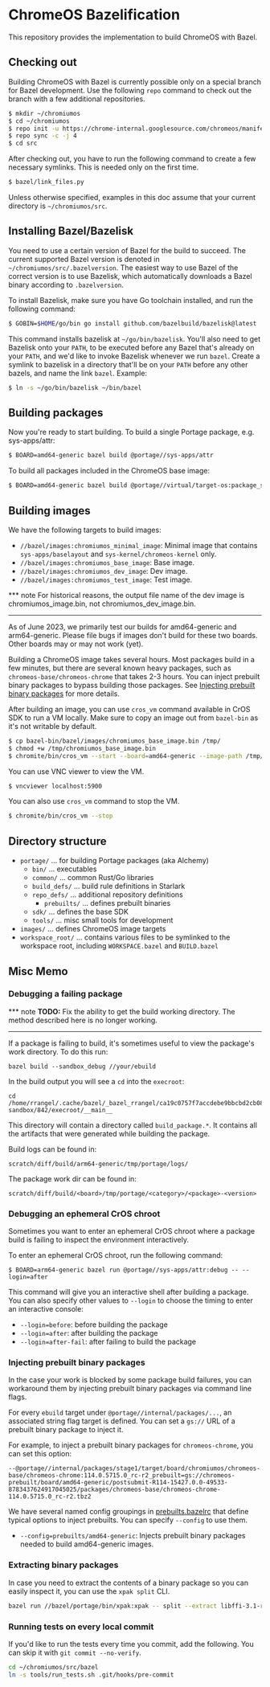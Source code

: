 # ChromeOS Bazelification

This repository provides the implementation to build ChromeOS with Bazel.

## Checking out

Building ChromeOS with Bazel is currently possible only on a special branch for
Bazel development. Use the following `repo` command to check out the branch with
a few additional repositories.

```sh
$ mkdir ~/chromiumos
$ cd ~/chromiumos
$ repo init -u https://chrome-internal.googlesource.com/chromeos/manifest-internal -b stabilize-15429.B -g default,bazel
$ repo sync -c -j 4
$ cd src
```

After checking out, you have to run the following command to create a few
necessary symlinks. This is needed only on the first time.

```sh
$ bazel/link_files.py
```

Unless otherwise specified, examples in this doc assume that your current
directory is `~/chromiumos/src`.

## Installing Bazel/Bazelisk

You need to use a certain version of Bazel for the build to succeed. The
current supported Bazel version is denoted in `~/chromiumos/src/.bazelversion`.
The easiest way to use Bazel of the correct version is to use Bazelisk, which
automatically downloads a Bazel binary according to `.bazelversion`.

To install Bazelisk, make sure you have Go toolchain installed, and run the
following command:

```sh
$ GOBIN=$HOME/go/bin go install github.com/bazelbuild/bazelisk@latest
```

This command installs bazelisk at `~/go/bin/bazelisk`. You'll also need to get
Bazelisk onto your `PATH`, to be executed before any Bazel that's already on
your `PATH`, and we'd like to invoke Bazelisk whenever we run `bazel`. Create a
symlink to bazelisk in a directory that'll be on your `PATH` before any other
bazels, and name the link `bazel`. Example:

```sh
$ ln -s ~/go/bin/bazelisk ~/bin/bazel
```

## Building packages

Now you're ready to start building. To build a single Portage package, e.g.
sys-apps/attr:

```sh
$ BOARD=amd64-generic bazel build @portage//sys-apps/attr
```

To build all packages included in the ChromeOS base image:

```sh
$ BOARD=amd64-generic bazel build @portage//virtual/target-os:package_set
```

## Building images

We have the following targets to build images:

- `//bazel/images:chromiumos_minimal_image`: Minimal image that contains
  `sys-apps/baselayout` and `sys-kernel/chromeos-kernel` only.
- `//bazel/images:chromiumos_base_image`: Base image.
- `//bazel/images:chromiumos_dev_image`: Dev image.
- `//bazel/images:chromiumos_test_image`: Test image.

*** note
For historical reasons, the output file name of the dev image is
chromiumos_image.bin, not chromiumos_dev_image.bin.
***

As of June 2023, we primarily test our builds for amd64-generic and
arm64-generic. Please file bugs if images don't build for these two boards.
Other boards may or may not work (yet).

Building a ChromeOS image takes several hours. Most packages build in a few
minutes, but there are several known heavy packages, such as
`chromeos-base/chromeos-chrome` that takes 2-3 hours. You can inject prebuilt
binary packages to bypass building those packages.
See [Injecting prebuilt binary packages](#injecting-prebuilt-binary-packages)
for more details.

After building an image, you can use `cros_vm` command available in CrOS SDK
to run a VM locally. Make sure to copy an image out from `bazel-bin` as it's not
writable by default.

```sh
$ cp bazel-bin/bazel/images/chromiumos_base_image.bin /tmp/
$ chmod +w /tmp/chromiumos_base_image.bin
$ chromite/bin/cros_vm --start --board=amd64-generic --image-path /tmp/chromiumos_base_image.bin
```

You can use VNC viewer to view the VM.
```sh
$ vncviewer localhost:5900
```

You can also use `cros_vm` command to stop the VM.
```sh
$ chromite/bin/cros_vm --stop
```

## Directory structure

* `portage/` ... for building Portage packages (aka Alchemy)
    * `bin/` ... executables
    * `common/` ... common Rust/Go libraries
    * `build_defs/` ... build rule definitions in Starlark
    * `repo_defs/` ... additional repository definitions
        * `prebuilts/` ... defines prebuilt binaries
    * `sdk/` ... defines the base SDK
    * `tools/` ... misc small tools for development
* `images/` ... defines ChromeOS image targets
* `workspace_root/` ... contains various files to be symlinked to the workspace root, including `WORKSPACE.bazel` and `BUILD.bazel`

## Misc Memo

### Debugging a failing package

*** note
**TODO:** Fix the ability to get the build working directory. The method
described here is no longer working.
***

If a package is failing to build, it's sometimes useful to view the package's
work directory. To do this run:

```
bazel build --sandbox_debug //your/ebuild
```

In the build output you will see a `cd` into the `execroot`:

```
cd /home/rrangel/.cache/bazel/_bazel_rrangel/ca19c0757f7accdebe9bbcbd2cb0838e/sandbox/linux-sandbox/842/execroot/__main__
```

This directory will contain a directory called `build_package.*`. It contains
all the artifacts that were generated while building the package.

Build logs can be found in:

    scratch/diff/build/arm64-generic/tmp/portage/logs/

The package work dir can be found in:

    scratch/diff/build/<board>/tmp/portage/<category>/<package>-<version>

### Debugging an ephemeral CrOS chroot

Sometimes you want to enter an ephemeral CrOS chroot where a package build is
failing to inspect the environment interactively.

To enter an ephemeral CrOS chroot, run the following command:

```
$ BOARD=arm64-generic bazel run @portage//sys-apps/attr:debug -- --login=after
```

This command will give you an interactive shell after building a package.
You can also specify other values to `--login` to choose the timing to enter
an interactive console:

- `--login=before`: before building the package
- `--login=after`: after building the package
- `--login=after-fail`: after failing to build the package

### Injecting prebuilt binary packages

In the case your work is blocked by some package build failures, you can
workaround them by injecting prebuilt binary packages via command line flags.

For every `ebuild` target under `@portage//internal/packages/...`, an associated
string flag target is defined. You can set a `gs://` URL of a prebuilt binary
package to inject it.

For example, to inject a prebuilt binary packages for `chromeos-chrome`, you can
set this option:

```
--@portage//internal/packages/stage1/target/board/chromiumos/chromeos-base/chromeos-chrome:114.0.5715.0_rc-r2_prebuilt=gs://chromeos-prebuilt/board/amd64-generic/postsubmit-R114-15427.0.0-49533-8783437624917045025/packages/chromeos-base/chromeos-chrome-114.0.5715.0_rc-r2.tbz2
```

We have several named config groupings in [prebuilts.bazelrc] that define
typical options to inject prebuilts. You can specify `--config` to use them.

- `--config=prebuilts/amd64-generic`: Injects prebuilt binary packages needed to
  build amd64-generic images.

[prebuilts.bazelrc]: ./bazelrcs/prebuilts.bazelrc

### Extracting binary packages

In case you need to extract the contents of a binary package so you can easily
inspect it, you can use the `xpak split` CLI.

```sh
bazel run //bazel/portage/bin/xpak:xpak -- split --extract libffi-3.1-r8.tbz2 libusb-0-r2.tbz2
```

### Running tests on every local commit

If you'd like to run the tests every time you commit, add the following. You can
skip it with `git commit --no-verify`.

```sh
cd ~/chromiumos/src/bazel
ln -s tools/run_tests.sh .git/hooks/pre-commit
```
